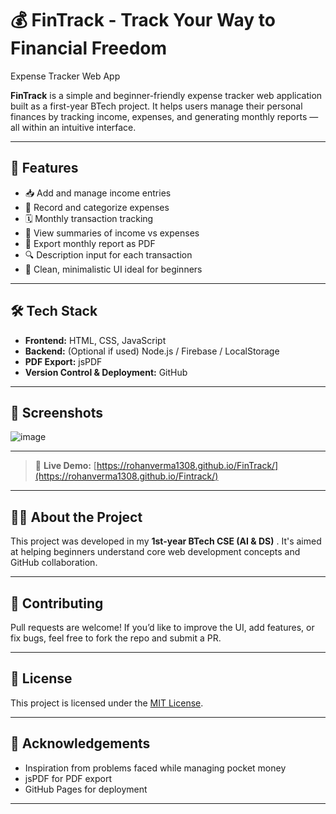 # 💰 FinTrack - Track Your Way to Financial Freedom
Expense Tracker Web App

**FinTrack** is a simple and beginner-friendly expense tracker web application built as a first-year BTech project. It helps users manage their personal finances by tracking income, expenses, and generating monthly reports — all within an intuitive interface.

---

## 🚀 Features

* 📥 Add and manage income entries
* 💸 Record and categorize expenses
* 🗓️ Monthly transaction tracking
* 🧾 View summaries of income vs expenses
* 📄 Export monthly report as PDF
* 🔍 Description input for each transaction
* 🎨 Clean, minimalistic UI ideal for beginners

---

## 🛠️ Tech Stack

* **Frontend:** HTML, CSS, JavaScript
* **Backend:** (Optional if used) Node.js / Firebase / LocalStorage
* **PDF Export:** jsPDF
* **Version Control & Deployment:** GitHub

---

## 📸 Screenshots

![image](https://github.com/user-attachments/assets/d2110ec2-9cf5-4842-917b-870a0d7d418c)


---

> 🔗 **Live Demo:** [https://rohanverma1308.github.io/FinTrack/](https://rohanverma1308.github.io/Fintrack/)

---

## 🧑‍🎓 About the Project

This project was developed in my **1st-year BTech CSE (AI & DS)** . It's aimed at helping beginners understand core web development concepts and GitHub collaboration.

---

## 🤝 Contributing

Pull requests are welcome! If you’d like to improve the UI, add features, or fix bugs, feel free to fork the repo and submit a PR.

---

## 📄 License

This project is licensed under the [MIT License](LICENSE).

---

## 🙌 Acknowledgements

* Inspiration from problems faced while managing pocket money
* jsPDF for PDF export
* GitHub Pages for deployment

---

